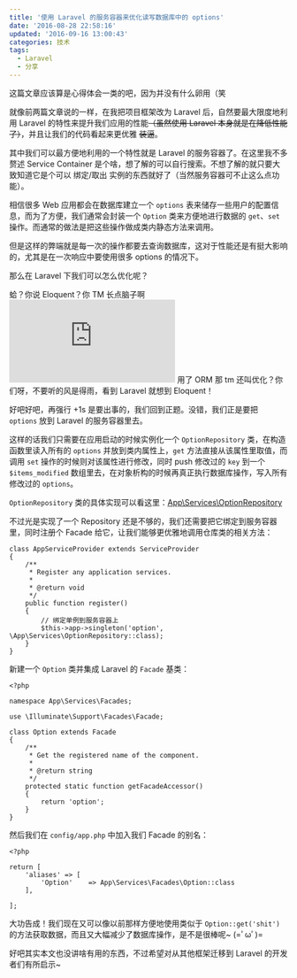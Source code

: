 ```yaml
---
title: '使用 Laravel 的服务容器来优化读写数据库中的 options'
date: '2016-08-28 22:58:16'
updated: '2016-09-16 13:00:43'
categories: 技术
tags:
  - Laravel
  - 分享
---
```


这篇文章应该算是心得体会一类的吧，因为并没有什么卵用（笑

就像前两篇文章说的一样，在我把项目框架改为 Laravel 后，自然要最大限度地利用 Laravel 的特性来提升我们应用的性能~~（虽然使用 Laravel 本身就是在降低性能了）~~，并且让我们的代码看起来更优雅 ~~装逼~~。

其中我们可以最方便地利用的一个特性就是 Laravel 的服务容器了。在这里我不多赘述 Service Container 是个啥，想了解的可以自行搜索。不想了解的就只要大致知道它是个可以 绑定/取出 实例的东西就好了（当然服务容器可不止这么点功能）。

相信很多 Web 应用都会在数据库建立一个 `options` 表来储存一些用户的配置信息，而为了方便，我们通常会封装一个 `Option` 类来方便地进行数据的 `get`、`set` 操作。而通常的做法是把这些操作做成类内静态方法来调用。

但是这样的弊端就是每一次的操作都要去查询数据库，这对于性能还是有挺大影响的，尤其是在一次响应中要使用很多 options 的情况下。

<!--more-->

那么在 Laravel 下我们可以怎么优化呢？

蛤？你说 Eloquent？你 TM 长点脑子啊
![](https://img.prin.studio/legacy/image.php?di=UPMZ) 用了 ORM 那 tm 还叫优化？你们呀，不要听的风是得雨，看到 Laravel 就想到 Eloquent！

好吧好吧，再强行 +1s 是要出事的，我们回到正题。没错，我们正是要把 `options` 放到 Laravel 的服务容器里去。

这样的话我们只需要在应用启动的时候实例化一个 `OptionRepository` 类，在构造函数里读入所有的 `options` 并放到类内属性上，`get` 方法直接从该属性里取值，而调用 `set` 操作的时候则对该属性进行修改，同时 push 修改过的 `key` 到一个 `$items_modified` 数组里去，在对象析构的时候再真正执行数据库操作，写入所有修改过的 `options`。

`OptionRepository` 类的具体实现可以看这里：[App\Services\OptionRepository](https://github.com/printempw/blessing-skin-server/blob/master/app/Services/OptionRepository.php)

不过光是实现了一个 Repository 还是不够的，我们还需要把它绑定到服务容器里，同时注册个 Facade 给它，让我们能够更优雅地调用仓库类的相关方法：

```
class AppServiceProvider extends ServiceProvider
{
    /**
     * Register any application services.
     *
     * @return void
     */
    public function register()
    {
        // 绑定单例到服务容器上
        $this->app->singleton('option', \App\Services\OptionRepository::class);
    }
}
```

新建一个 `Option` 类并集成 Laravel 的 `Facade` 基类：

```
<?php

namespace App\Services\Facades;

use \Illuminate\Support\Facades\Facade;

class Option extends Facade
{
    /**
     * Get the registered name of the component.
     *
     * @return string
     */
    protected static function getFacadeAccessor()
    {
        return 'option';
    }
}
```

然后我们在 `config/app.php` 中加入我们 Facade 的别名：

```
<?php

return [
    'aliases' => [
        'Option'    => App\Services\Facades\Option::class
    ],

];
```

大功告成！我们现在又可以像以前那样方便地使用类似于 `Option::get('shit')` 的方法获取数据，而且又大幅减少了数据库操作，是不是很棒呢~ (=ﾟωﾟ)=

好吧其实本文也没讲啥有用的东西，不过希望对从其他框架迁移到 Laravel 的开发者们有所启示~
